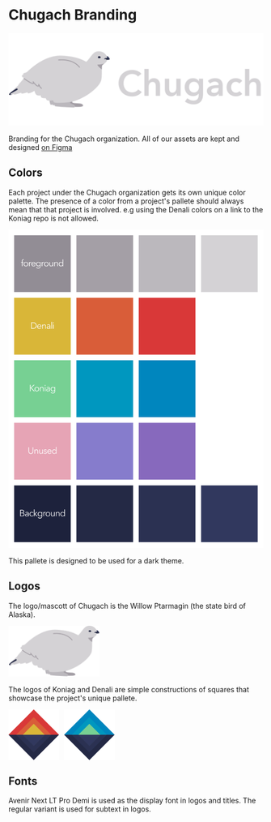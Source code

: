 # Chugach Branding

![Chugach logo banner](./Chugach-Banner.svg)

Branding for the Chugach organization.
All of our assets are kept and designed [on Figma](https://www.figma.com/design/KAtHrFddH26RhPOnpQNMQU/Denali?node-id=1-6&t=PslGZtUwplDB4Cev-1)

## Colors

Each project under the Chugach organization gets its own unique color palette. The presence of a color from a project's pallete should always mean that that project is involved. e.g using the Denali colors on a link to the Koniag repo is not allowed.

![Full color pallete](./Full-Palette.svg)

This pallete is designed to be used for a dark theme.

## Logos

The logo/mascott of Chugach is the Willow Ptarmagin (the state bird of Alaska).

<img src="./Chugach-Logo.svg" height="100"/>

The logos of Koniag and Denali are simple constructions of squares that showcase the project's unique pallete.

<div style="display: flex; flex-direction: row; gap: 10px;">
    <img src="./Denali/Denali-Logo.svg" height="100"/>
    <img src="./Koniag/Koniag-Logo.svg" height="100"/>
</div>

## Fonts

Avenir Next LT Pro Demi is used as the display font in logos and titles. The regular variant is used for subtext in logos.

<!-- Determine body/monospaced font -->
